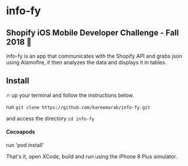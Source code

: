 # info-fy
## Shopify iOS Mobile Developer Challenge - Fall 2018 🍂

info-fy is an app that communicates with the Shopify API and grabs json using Alamofire, it then analyzes the data and displays it in tables.

## Install
🔥 up your terminal and follow the instructions below.

run
`git clone https://github.com/kareemarab/info-fy.git`

and access the directory
`cd info-fy`

#### Cocoapods
run
'pod install'

That's it, open XCode, build and run using the iPhone 8 Plus simulator.
